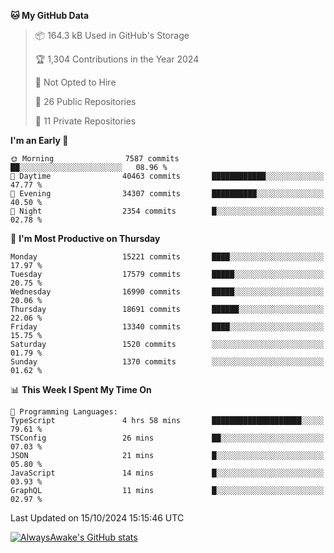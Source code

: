 <!--START_SECTION:waka-->
**🐱 My GitHub Data** 

> 📦 164.3 kB Used in GitHub's Storage 
 > 
> 🏆 1,304 Contributions in the Year 2024
 > 
> 🚫 Not Opted to Hire
 > 
> 📜 26 Public Repositories 
 > 
> 🔑 11 Private Repositories 
 > 
**I'm an Early 🐤** 

```text
🌞 Morning                7587 commits        ██░░░░░░░░░░░░░░░░░░░░░░░   08.96 % 
🌆 Daytime                40463 commits       ████████████░░░░░░░░░░░░░   47.77 % 
🌃 Evening                34307 commits       ██████████░░░░░░░░░░░░░░░   40.50 % 
🌙 Night                  2354 commits        █░░░░░░░░░░░░░░░░░░░░░░░░   02.78 % 
```
📅 **I'm Most Productive on Thursday** 

```text
Monday                   15221 commits       ████░░░░░░░░░░░░░░░░░░░░░   17.97 % 
Tuesday                  17579 commits       █████░░░░░░░░░░░░░░░░░░░░   20.75 % 
Wednesday                16990 commits       █████░░░░░░░░░░░░░░░░░░░░   20.06 % 
Thursday                 18691 commits       ██████░░░░░░░░░░░░░░░░░░░   22.06 % 
Friday                   13340 commits       ████░░░░░░░░░░░░░░░░░░░░░   15.75 % 
Saturday                 1520 commits        ░░░░░░░░░░░░░░░░░░░░░░░░░   01.79 % 
Sunday                   1370 commits        ░░░░░░░░░░░░░░░░░░░░░░░░░   01.62 % 
```


📊 **This Week I Spent My Time On** 

```text
💬 Programming Languages: 
TypeScript               4 hrs 58 mins       ████████████████████░░░░░   79.61 % 
TSConfig                 26 mins             ██░░░░░░░░░░░░░░░░░░░░░░░   07.03 % 
JSON                     21 mins             █░░░░░░░░░░░░░░░░░░░░░░░░   05.80 % 
JavaScript               14 mins             █░░░░░░░░░░░░░░░░░░░░░░░░   03.93 % 
GraphQL                  11 mins             █░░░░░░░░░░░░░░░░░░░░░░░░   02.97 % 
```


 Last Updated on 15/10/2024 15:15:46 UTC
<!--END_SECTION:waka-->

[![AlwaysAwake's GitHub stats](https://github-readme-stats.vercel.app/api?username=AlwaysAwake&show_icons=true&theme=github_dark&count_private=true)](https://github.com/AlwaysAwake/AlwaysAwake)
